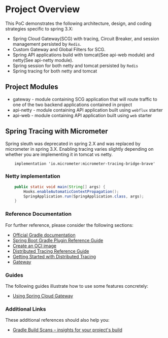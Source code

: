# Project Overview

This PoC demonstrates the following architecture, design, and coding strategies specific to spring 3.X:

* Spring Cloud Gateway(SCG) with tracing, Circuit Breaker, and session management persisted by `Redis`.
* Custom Gateway and Global Filters for SCG.
* Spring API applications build with tomcat(See api-web module) and netty(See api-netty module).
* Spring session for both netty and tomcat persisted by `Redis`
* Spring tracing for both netty and tomcat

## Project Modules
* gateway - module containing SCG application that will route traffic to one of the two backend applications contained in project
* api-netty - module containing API application built using `webflux` starter
* api-web - module containing API application built using `web` starter

## Spring Tracing with Micrometer
Spring sleuth was deprecated in spring 2.X and was replaced by micrometer in spring 3.X.  Enabling tracing varies slightly depending on whether you are implementing it in tomcat vs netty.

```
	implementation 'io.micrometer:micrometer-tracing-bridge-brave'
```

### Netty implementation

```java
	public static void main(String[] args) {
		Hooks.enableAutomaticContextPropagation();
		SpringApplication.run(SpringApplication.class, args);
	}
```

### Reference Documentation
For further reference, please consider the following sections:

* [Official Gradle documentation](https://docs.gradle.org)
* [Spring Boot Gradle Plugin Reference Guide](https://docs.spring.io/spring-boot/docs/3.0.4/gradle-plugin/reference/html/)
* [Create an OCI image](https://docs.spring.io/spring-boot/docs/3.0.4/gradle-plugin/reference/html/#build-image)
* [Distributed Tracing Reference Guide](https://micrometer.io/docs/tracing)
* [Getting Started with Distributed Tracing](https://docs.spring.io/spring-boot/docs/3.0.4/reference/html/actuator.html#actuator.micrometer-tracing.getting-started)
* [Gateway](https://docs.spring.io/spring-cloud-gateway/docs/current/reference/html/)

### Guides
The following guides illustrate how to use some features concretely:

* [Using Spring Cloud Gateway](https://github.com/spring-cloud-samples/spring-cloud-gateway-sample)

### Additional Links
These additional references should also help you:

* [Gradle Build Scans – insights for your project's build](https://scans.gradle.com#gradle)

